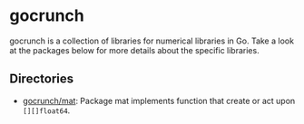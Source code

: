 # gocrunch 

gocrunch is a collection of libraries for numerical libraries in Go. Take a look at the packages below for more details about the specific libraries.

## Directories

- [gocrunch/mat](https://github.com/NDari/gocrunch/tree/master/mat): Package mat implements function that create or act upon `[][]float64`.
